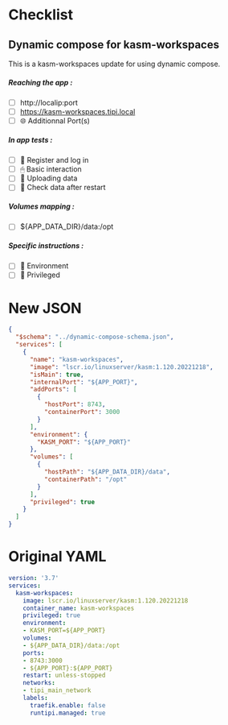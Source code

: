 # Checklist
## Dynamic compose for kasm-workspaces
This is a kasm-workspaces update for using dynamic compose.
##### Reaching the app :
- [ ] http://localip:port
- [ ] https://kasm-workspaces.tipi.local
- [ ] 🌐 Additionnal Port(s)
##### In app tests :
- [ ] 📝 Register and log in
- [ ] 🖱 Basic interaction
- [ ] 🌆 Uploading data
- [ ] 🔄 Check data after restart
##### Volumes mapping :
- [ ] ${APP_DATA_DIR}/data:/opt
##### Specific instructions :
- [ ] 🌳 Environment
- [ ] 👑 Privileged

# New JSON
```json
{
  "$schema": "../dynamic-compose-schema.json",
  "services": [
    {
      "name": "kasm-workspaces",
      "image": "lscr.io/linuxserver/kasm:1.120.20221218",
      "isMain": true,
      "internalPort": "${APP_PORT}",
      "addPorts": [
        {
          "hostPort": 8743,
          "containerPort": 3000
        }
      ],
      "environment": {
        "KASM_PORT": "${APP_PORT}"
      },
      "volumes": [
        {
          "hostPath": "${APP_DATA_DIR}/data",
          "containerPath": "/opt"
        }
      ],
      "privileged": true
    }
  ]
} 
```
# Original YAML
```yaml
version: '3.7'
services:
  kasm-workspaces:
    image: lscr.io/linuxserver/kasm:1.120.20221218
    container_name: kasm-workspaces
    privileged: true
    environment:
    - KASM_PORT=${APP_PORT}
    volumes:
    - ${APP_DATA_DIR}/data:/opt
    ports:
    - 8743:3000
    - ${APP_PORT}:${APP_PORT}
    restart: unless-stopped
    networks:
    - tipi_main_network
    labels:
      traefik.enable: false
      runtipi.managed: true
 
```
